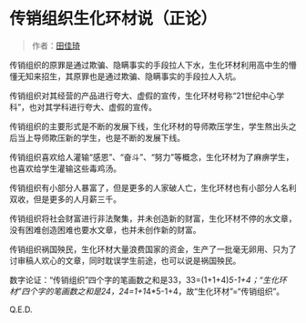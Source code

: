 # 传销组织生化环材说（正论）



> 作者：[田佳琦](https://www.zhihu.com/question/309484252/answer/576471286)

传销组织的原罪是通过欺骗、隐瞒事实的手段拉人下水，生化环材利用高中生的懵懂无知来招生，其原罪也是通过欺骗、隐瞒事实的手段拉人入坑。

传销组织对其经营的产品进行夸大、虚假的宣传，生化环材号称“21世纪中心学科”，也对其学科进行夸大、虚假的宣传。

传销组织的主要形式是不断的发展下线，生化环材的导师欺压学生，学生熬出头之后当上导师欺压新的学生，也是不断的发展下线。

传销组织喜欢给人灌输“感恩”、“奋斗”、“努力”等概念，生化环材为了麻痹学生，也喜欢给学生灌输这些毒鸡汤。

传销组织有小部分人暴富了，但是更多的人家破人亡，生化环材也有小部分人名利双收，但是更多的人月薪三千。

传销组织将社会财富进行非法聚集，并未创造新的财富，生化环材不停的水文章，没有困难创造困难也要水文章，也并未创作新的财富。

传销组织祸国殃民，生化环材大量浪费国家的资金，生产了一批毫无卵用、只为了讨审稿人欢心的文章，同时耽误学生前途，也可以说是祸国殃民。

数字论证：“传销组织”四个字的笔画数之和是33，33=(1+1+4)*5-1+4；“生化环材”四个字的笔画数之和是24，24=1+1*4*5-1+4，故“生化环材”=“传销组织”。

Q.E.D.